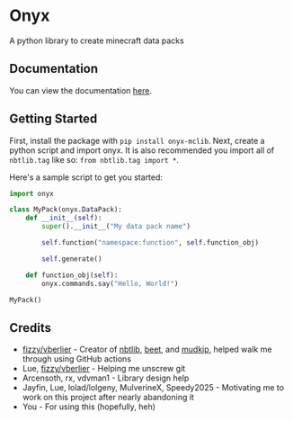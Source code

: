 # Onyx
A python library to create minecraft data packs

## Documentation
You can view the documentation [here](https://doublef3lix.github.io/onyx/index.html).

## Getting Started
First, install the package with `pip install onyx-mclib`.
Next, create a python script and import onyx. It is also recommended you import all of `nbtlib.tag` like so: `from nbtlib.tag import *`.

Here's a sample script to get you started:
```python
import onyx

class MyPack(onyx.DataPack):
    def __init__(self):
        super().__init__("My data pack name")

        self.function("namespace:function", self.function_obj)

        self.generate()

    def function_obj(self):
        onyx.commands.say("Hello, World!")

MyPack()
```

## Credits
* [fizzy/vberlier](https://github.com/vberlier) - Creator of [nbtlib](https://github.com/vberlier/nbtlib), [beet](https://github.com/mcbeet/beet), and [mudkip](https://github.com/vberlier/mudkip), helped walk me through using GitHub actions
* Lue, [fizzy/vberlier](https://github.com/vberlier) - Helping me unscrew git
* Arcensoth, rx, vdvman1 - Library design help
* Jayfin, Lue, lolad/lolgeny, MulverineX, Speedy2025 - Motivating me to work on this project after nearly abandoning it
* You - For using this (hopefully, heh)